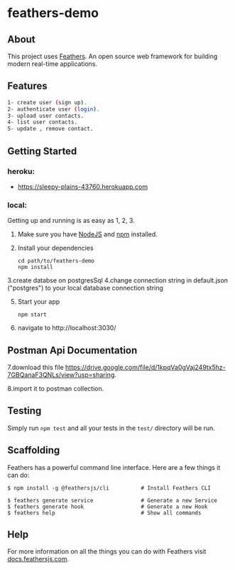 # feathers-demo

> 

## About

This project uses [Feathers](http://feathersjs.com). An open source web framework for building modern real-time applications.

## Features
```bash
1- create user (sign up).
2- authenticate user (login).
3- upload user contacts.
4- list user contacts.
5- update , remove contact.
```


## Getting Started

### heroku:
- https://sleepy-plains-43760.herokuapp.com


### local:

Getting up and running is as easy as 1, 2, 3.

1. Make sure you have [NodeJS](https://nodejs.org/) and [npm](https://www.npmjs.com/) installed.
2. Install your dependencies

    ```
    cd path/to/feathers-demo
    npm install
    ```

3.create databse on postgresSql
4.change connection string in default.json ("postgres") to your local database connection string

5. Start your app

    ```
    npm start
    ```
6. navigate to http://localhost:3030/




## Postman Api Documentation

7.download this file  https://drive.google.com/file/d/1kpqVa0gVaj249tx5hz-7GBQanaF3QNLs/view?usp=sharing.

8.import it to postman collection.


## Testing

Simply run `npm test` and all your tests in the `test/` directory will be run.

## Scaffolding

Feathers has a powerful command line interface. Here are a few things it can do:

```
$ npm install -g @feathersjs/cli          # Install Feathers CLI

$ feathers generate service               # Generate a new Service
$ feathers generate hook                  # Generate a new Hook
$ feathers help                           # Show all commands
```

## Help

For more information on all the things you can do with Feathers visit [docs.feathersjs.com](http://docs.feathersjs.com).
